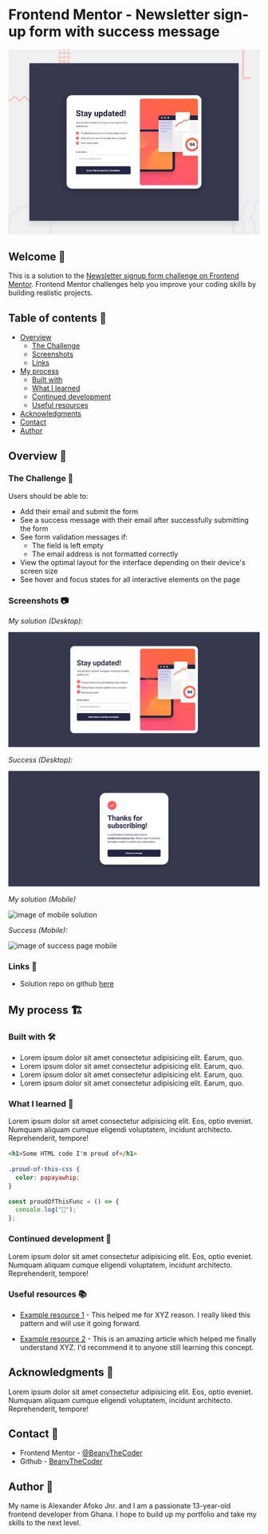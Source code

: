 # Frontend Mentor - Newsletter sign-up form with success message

![preview](./design/desktop-preview.jpg)

## Welcome 👋

This is a solution to the [Newsletter signup form challenge on Frontend Mentor](https://www.frontendmentor.io/challenges/newsletter-signup-form-with-success-message-3FC1AZbNrv). Frontend Mentor challenges help you improve your coding skills by building realistic projects.

## Table of contents 📑

- [Overview](#overview-🌟)
  - [The Challenge](#the-challenge-🧪)
  - [Screenshots](#screenshots-📷)
  - [Links](#links-🔗)
- [My process](#my-process-🏗️)
  - [Built with](#built-with-🛠️)
  - [What I learned](#what-i-learned-🧠)
  - [Continued development](#continued-development-🚀)
  - [Useful resources](#useful-resources-📚)
- [Acknowledgments](#acknowledgments-🙏)
- [Contact](#contact-📧)
- [Author](#author-👤)

## Overview 🌟

### The Challenge 🧪

Users should be able to:

- Add their email and submit the form
- See a success message with their email after successfully submitting the form
- See form validation messages if:
  - The field is left empty
  - The email address is not formatted correctly
- View the optimal layout for the interface depending on their device's screen size
- See hover and focus states for all interactive elements on the page

### Screenshots 📷

_My solution (Desktop):_

![image of desktop solution](image.png)

_Success (Desktop):_

![image of success page desktop](image-1.png)

_My solution (Mobile)_

![image of mobile solution]()

_Success (Mobile):_

![image of success page mobile]()

### Links 🔗

- Solution repo on github [here]()

## My process 🏗️

### Built with 🛠️

- Lorem ipsum dolor sit amet consectetur adipisicing elit. Earum, quo.
- Lorem ipsum dolor sit amet consectetur adipisicing elit. Earum, quo.
- Lorem ipsum dolor sit amet consectetur adipisicing elit. Earum, quo.
- Lorem ipsum dolor sit amet consectetur adipisicing elit. Earum, quo.

### What I learned 🧠

Lorem ipsum dolor sit amet consectetur adipisicing elit. Eos, optio eveniet. Numquam aliquam cumque eligendi voluptatem, incidunt architecto. Reprehenderit, tempore!

```html
<h1>Some HTML code I'm proud of</h1>
```

```css
.proud-of-this-css {
  color: papayawhip;
}
```

```js
const proudOfThisFunc = () => {
  console.log("🎉");
};
```

### Continued development 🚀

Lorem ipsum dolor sit amet consectetur adipisicing elit. Eos, optio eveniet. Numquam aliquam cumque eligendi voluptatem, incidunt architecto. Reprehenderit, tempore!

### Useful resources 📚

- [Example resource 1](https://www.example.com) - This helped me for XYZ reason. I really liked this pattern and will use it going forward.

- [Example resource 2](https://www.example.com) - This is an amazing article which helped me finally understand XYZ. I'd recommend it to anyone still learning this concept.

## Acknowledgments 🙏

Lorem ipsum dolor sit amet consectetur adipisicing elit. Eos, optio eveniet. Numquam aliquam cumque eligendi voluptatem, incidunt architecto. Reprehenderit, tempore!

## Contact 📧

- Frontend Mentor - [@BeanyTheCoder](https://www.frontendmentor.io/profile/BeanyTheCoder)
- Github - [BeanyTheCoder](https://github.com/BeanyTheCoder)

## Author 👤

My name is Alexander Afoko Jnr. and I am a passionate 13-year-old frontend developer from Ghana.
I hope to build up my portfolio and take my skills to the next level.
